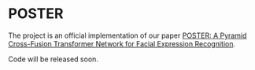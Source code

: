 # POSTER
The project is an official implementation of our paper [POSTER: A Pyramid Cross-Fusion Transformer Network for Facial Expression Recognition](https://arxiv.org/pdf/2204.04083.pdf).

Code will be released soon.
